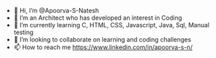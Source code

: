 - 👋 Hi, I’m @Apoorva-S-Natesh
- 👀 I’m an Architect who has developed an interest in Coding
- 🌱 I’m currently learning C, HTML, CSS, Javascript, Java, Sql, Manual testing
- 💞️ I’m looking to collaborate on learning and coding challenges
- 📫 How to reach me https://www.linkedin.com/in/apoorva-s-n/

<!---
Apoorva-S-Natesh/Apoorva-S-Natesh is a ✨ special ✨ repository because its `README.md` (this file) appears on your GitHub profile.
You can click the Preview link to take a look at your changes.
--->
